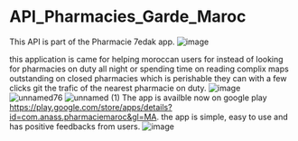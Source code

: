 # API_Pharmacies_Garde_Maroc
This API is part of the Pharmacie 7edak app.
![image](https://user-images.githubusercontent.com/108547817/177330191-7b9c5fa0-edbc-4ff0-9338-2ad91d776480.png)

this application is came for helping moroccan users for instead of looking for pharmacies on duty all night or spending time on reading complix maps outstanding on closed pharmacies which is perishable they can with a few clicks git the trafic of the nearest pharmacie on duty.
![image](https://user-images.githubusercontent.com/108547817/177330506-fb0a0327-e9ba-460f-80aa-e0e1f1cf0196.png)
![unnamed76](https://user-images.githubusercontent.com/108547817/177330585-b84ad0ca-aa88-411e-b6bf-76dc70bbe3bd.png)
![unnamed (1)](https://user-images.githubusercontent.com/108547817/177330593-180c3197-fa52-46b2-b2b5-b98e290920cd.png)
The app is availble now on google play https://play.google.com/store/apps/details?id=com.anass.pharmaciemaroc&gl=MA.
the app is simple, easy to use and has positive feedbacks from users.
![image](https://user-images.githubusercontent.com/108547817/177330712-d50ec8da-e53c-4d3d-890a-920e2ded3417.png)

